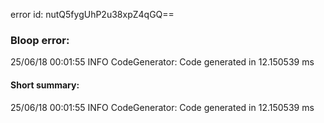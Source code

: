 error id: nutQ5fygUhP2u38xpZ4qGQ==
### Bloop error:

25/06/18 00:01:55 INFO CodeGenerator: Code generated in 12.150539 ms
#### Short summary: 

25/06/18 00:01:55 INFO CodeGenerator: Code generated in 12.150539 ms
